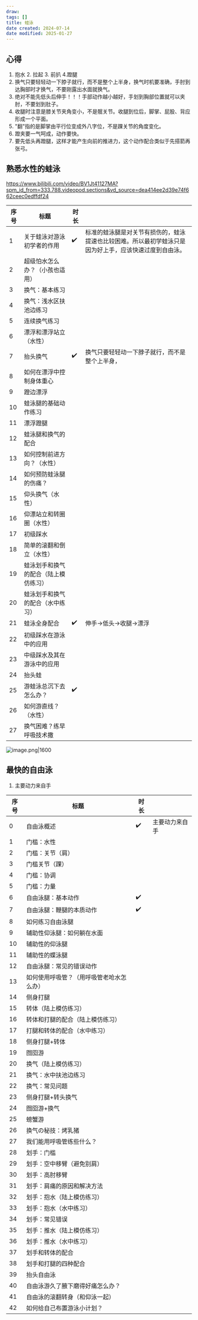 ```yaml
---
draw:
tags: []
title: 蛙泳
date created: 2024-07-14
date modified: 2025-01-27
---
```


## 心得

1. 抱水 2. 拉起 3. 前扒 4.蹬腿  
2. 换气只要轻轻动一下脖子就行，而不是整个上半身，换气时机要准确，手肘到达胸部时才换气，不要刚露出水面就换气。
3. 绝对不能先低头后伸手！！！手部动作越小越好，手划到胸部位置就可以夹肘，不要划到肚子。
4. 收腿时注意是膝关节夹角变小，不是髋关节。收腿到位后，脚掌、屁股、背应形成一个平面。
5. "翻"指的是脚掌由平行位变成外八字位，不是踝关节的角度变化。
6. 蹬夹要一气呵成，动作要快。
7. 要先低头再蹬腿，这样才能产生向前的推进力，这个动作配合类似于先搭箭再张弓。

## 熟悉水性的蛙泳

https://www.bilibili.com/video/BV1Jt41127MA?spm_id_from=333.788.videopod.sections&vd_source=dea414ee2d39e74f662ceec0edffdf24

| 序号  | 标题                 | 时长  |                                                     |
| --- | ------------------ | --- | --------------------------------------------------- |
| 1   | 关于蛙泳对游泳初学者的作用      | ✔️  | 标准的蛙泳腿是对关节有损伤的，蛙泳提速也比较困难。所以最初学蛙泳只是因为好上手，应该快速过度到自由泳。|
| 2   | 超级怕水怎么办？（小孩也适用）|     |                                                     |
| 3   | 换气：基本练习            |     |                                                     |
| 4   | 换气：浅水区扶池边练习        |     |                                                     |
| 5   | 连续换气练习             |     |                                                     |
| 6   | 漂浮和漂浮站立（水性）|     |                                                     |
| 7   | 抬头换气               | ✔️  | 换气只要轻轻动一下脖子就行，而不是整个上半身，|
| 8   | 如何在漂浮中控制身体重心       |     |                                                     |
| 9   | 蹬边漂浮               |     |                                                     |
| 10  | 蛙泳腿的基础动作练习         |     |                                                     |
| 11  | 漂浮蹬腿               |     |                                                     |
| 12  | 蛙泳腿和换气的配合          |     |                                                     |
| 13  | 如何控制前进方向？（水性）|     |                                                     |
| 14  | 如何预防蛙泳腿的伤痛？|     |                                                     |
| 15  | 仰头换气（水性）|     |                                                     |
| 16  | 仰漂站立和转圈圈（水性）|     |                                                     |
| 17  | 初级踩水               |     |                                                     |
| 18  | 简单的滚翻和倒立（水性）|     |                                                     |
| 19  | 蛙泳划手和换气的配合（陆上模仿练习）|     |                                                     |
| 20  | 蛙泳划手和换气的配合（水中练习）|     |                                                     |
| 21  | 蛙泳全身配合             | ✔️  | 伸手->低头->收腿->漂浮                                      |
| 22  | 初级踩水在游泳中的应用        |     |                                                     |
| 23  | 中级踩水及其在游泳中的应用      |     |                                                     |
| 24  | 抬头蛙                |     |                                                     |
| 25  | 游蛙泳总沉下去怎么办？| ✔️  |                                                     |
| 26  | 如何游直线？（水性）|     |                                                     |
| 27  | 换气困难？练早呼吸技术撒       |     |                                                     |

![image.png|1600](https://imagehosting4picgo.oss-cn-beijing.aliyuncs.com/imagehosting/fix-dir%2Fpicgo%2Fpicgo-clipboard-images%2F2024%2F12%2F15%2F23-56-53-60e48b6e899683f69516e3fdf95663c0-202412152356798-61b309.png)

## 最快的自由泳

1. 主要动力来自手

| 序号 | 标题                                     | 时长 |                |
| ---- | ---------------------------------------- | ---- | -------------- |
| 0    | 自由泳概述                               | ✔️   | 主要动力来自手 |
| 1    | 门槛：水性                               |      |                |
| 2    | 门槛：关节（肩）|      |                |
| 3    | 门槛关节（踝）|      |                |
| 4    | 门槛：协调                               |      |                |
| 5    | 门槛：力量                               |      |                |
| 6    | 自由泳腿：基本动作                       | ✔️   |                |
| 7    | 自由泳腿：鞭腿的本质动作                 | ✔️   |                |
| 8    | 如何练习自由泳腿                         |      |                |
| 9    | 辅助性仰泳腿：如何躺在水面               |      |                |
| 10   | 辅助性的仰泳腿                           |      |                |
| 11   | 辅助性的蝶泳腿                           |      |                |
| 12   | 自由泳腿：常见的错误动作                 |      |                |
| 13   | 如何使用呼吸管？（用呼吸管老呛水怎么办）|      |                |
| 14   | 侧身打腿                                 |      |                |
| 15   | 转体（陆上模仿练习）|      |                |
| 16   | 转体和打腿的配合（陆上模仿练习）|      |                |
| 17   | 打腿和转体的配合（水中练习）|      |                |
| 18   | 侧身打腿+转体                            |      |                |
| 19   | 囫囵游                                   |      |                |
| 20   | 换气（陆上模仿练习）|      |                |
| 21   | 换气：水中扶池边练习                     |      |                |
| 22   | 换气：常见问题                           |      |                |
| 23   | 侧身打腿+转头换气                        |      |                |
| 24   | 囫囵游+换气                              |      |                |
| 25   | 螃蟹游                                   |      |                |
| 26   | 换气の秘技：烤乳猪                       |      |                |
| 27   | 我们能用呼吸管练些什么？|      |                |
| 28   | 划手：门槛                               |      |                |
| 29   | 划手：空中移臂（避免别肩）|      |                |
| 30   | 划手：高肘移臂                           |      |                |
| 31   | 划手：肩痛的原因和解决方法               |      |                |
| 32   | 划手：抱水（陆上模仿练习）|      |                |
| 33   | 划手：抱水（水中练习）|      |                |
| 34   | 划手：常见错误                           |      |                |
| 35   | 划手：推水（陆上模仿练习）|      |                |
| 36   | 划手：推水（水中练习）|      |                |
| 37   | 划手和转体的配合                         |      |                |
| 38   | 划手和打腿的四种配合                     |      |                |
| 39   | 抬头自由泳                               |      |                |
| 40   | 自由泳游久了腋下磨得好痛怎么办？|      |                |
| 41   | 自由泳的滚翻转身（和仰泳一起）|      |                |
| 42   | 如何给自己布置游泳小计划？|      |                |
